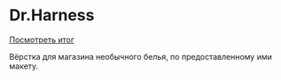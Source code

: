 # Dr.Harness

[Посмотреть итог](https://denis-pankov.github.io/Dr.Harness/)

Вёрстка для магазина необычного белья, по предоставленному ими макету.
